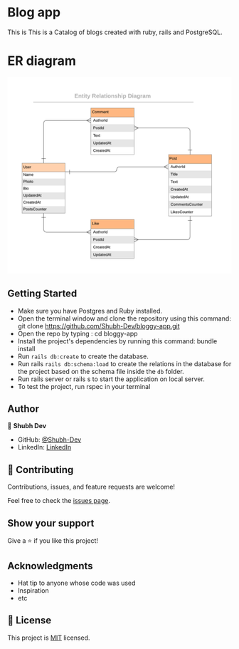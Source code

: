 # Blog app

This is This is a Catalog of blogs created with ruby, rails and PostgreSQL.

# ER diagram

<img src="./public/blog.png"></img>

## Getting Started

- Make sure you have Postgres and Ruby installed.
- Open the terminal window and clone the repository using this command: git clone https://github.com/Shubh-Dev/bloggy-app.git
- Open the repo by typing : cd bloggy-app
- Install the project's dependencies by running this command: bundle install
- Run `rails db:create` to create the database.
- Run rails `rails db:schema:load` to create the relations in the database for the project based on the schema file inside the `db` folder. 
- Run rails server or rails s to start the application on local server.
- To test the project, run rspec in your terminal


## Author

👤 **Shubh Dev**

- GitHub: [@Shubh-Dev](https://github.com/Shubh-Dev) 
- LinkedIn: [LinkedIn](https://www.linkedin.com/in/shubhscb/)



## 🤝 Contributing

Contributions, issues, and feature requests are welcome!

Feel free to check the [issues page](../../issues/).

## Show your support

Give a ⭐️ if you like this project!

## Acknowledgments

- Hat tip to anyone whose code was used
- Inspiration
- etc

## 📝 License

This project is [MIT](./MIT.md) licensed.
